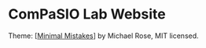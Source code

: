 # ComPaSIO Lab Website

Theme: [[Minimal Mistakes](https://github.com/mmistakes/minimal-mistakes)] by Michael Rose, MIT licensed.